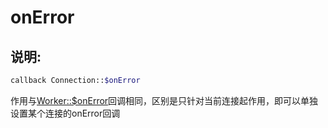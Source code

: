 # onError
## 说明:
```php
callback Connection::$onError
```

作用与[Worker::$onError](315152)回调相同，区别是只针对当前连接起作用，即可以单独设置某个连接的onError回调
